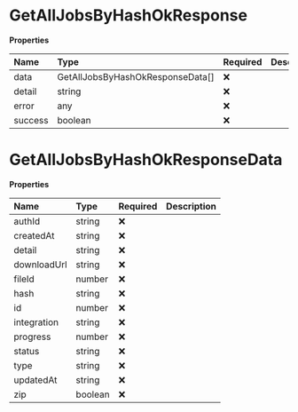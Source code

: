# GetAllJobsByHashOkResponse

**Properties**

| Name    | Type                             | Required | Description |
| :------ | :------------------------------- | :------- | :---------- |
| data    | GetAllJobsByHashOkResponseData[] | ❌       |             |
| detail  | string                           | ❌       |             |
| error   | any                              | ❌       |             |
| success | boolean                          | ❌       |             |

# GetAllJobsByHashOkResponseData

**Properties**

| Name        | Type    | Required | Description |
| :---------- | :------ | :------- | :---------- |
| authId      | string  | ❌       |             |
| createdAt   | string  | ❌       |             |
| detail      | string  | ❌       |             |
| downloadUrl | string  | ❌       |             |
| fileId      | number  | ❌       |             |
| hash        | string  | ❌       |             |
| id          | number  | ❌       |             |
| integration | string  | ❌       |             |
| progress    | number  | ❌       |             |
| status      | string  | ❌       |             |
| type        | string  | ❌       |             |
| updatedAt   | string  | ❌       |             |
| zip         | boolean | ❌       |             |
